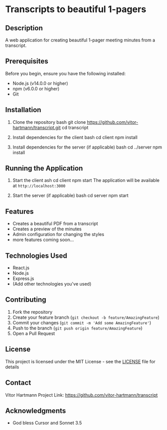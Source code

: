 # Transcripts to beautiful 1-pagers

## Description
A web application for creating beautiful 1-pager meeting minutes from a transcript.

## Prerequisites
Before you begin, ensure you have the following installed:
- Node.js (v14.0.0 or higher)
- npm (v6.0.0 or higher)
- Git

## Installation

1. Clone the repository
bash
git clone https://github.com/vitor-hartmann/transcript.git
cd transcript


2. Install dependencies for the client
bash
cd client
npm install

3. Install dependencies for the server (if applicable)
bash
cd ../server
npm install

## Running the Application

1. Start the client
ash
cd client
npm start
The application will be available at `http://localhost:3000`

2. Start the server (if applicable)
bash
cd server
npm start

## Features
- Creates a beautiful PDF from a transcript
- Creates a preview of the minutes
- Admin configuration for changing the styles
- more features coming soon...

## Technologies Used
- React.js
- Node.js
- Express.js
- (Add other technologies you've used)

## Contributing
1. Fork the repository
2. Create your feature branch (`git checkout -b feature/AmazingFeature`)
3. Commit your changes (`git commit -m 'Add some AmazingFeature'`)
4. Push to the branch (`git push origin feature/AmazingFeature`)
5. Open a Pull Request

## License
This project is licensed under the MIT License - see the [LICENSE](LICENSE) file for details

## Contact
Vitor Hartmann 
Project Link: https://github.com/vitor-hartmann/transcript

## Acknowledgments
* God bless Cursor and Sonnet 3.5
